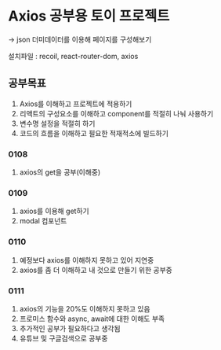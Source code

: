# Axios 공부용 토이 프로젝트

-> json 더미데이터를 이용해 페이지를 구성해보기

설치파일 : recoil, react-router-dom, axios

## 공부목표

1. Axios를 이해하고 프로젝트에 적용하기
2. 리액트의 구성요소를 이해하고 component를 적절히 나눠 사용하기
3. 변수명 설정을 적절히 하기
4. 코드의 흐름을 이해하고 필요한 적재적소에 빌드하기

### 0108

1. axios의 get을 공부(이해중)

### 0109

1. axios를 이용해 get하기
2. modal 컴포넌트

### 0110

1. 예정보다 axios를 이해하지 못하고 있어 지연중
2. axios를 좀 더 이해하고 내 것으로 만들기 위한 공부중

### 0111

1. axios의 기능을 20%도 이해하지 못하고 있음
2. 프로미스 함수와 async, await에 대한 이해도 부족
3. 추가적인 공부가 필요하다고 생각됨
4. 유튜브 및 구글검색으로 공부중

